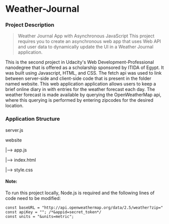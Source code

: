 # Weather-Journal

### Project Description
> Weather Journal App with Asynchronous JavaScript
> This project requires you to create an asynchronous web app that uses Web API and user data to dynamically update the UI in a Weather Journal application.

This is the second project in Udacity's Web Development-Professional nanodegree that is offered as a scholarship sponsored by ITIDA of Egypt. It was built using Javascript, HTML, and CSS. The fetch api was used to link between server-side and client-side code that is present in the folder named website. This web application application allows users to keep a brief online diary in with entries for the weather forecast each day. The weather forecast is made available by querying the OpenWeatherMap api, where this querying is performed by entering zipcodes for the desired location.

### Application Structure
server.js


website


  |--> app.js
  
  
  |--> index.html
  
  
  |--> style.css

#### Note:
To run this project locally, Node.js is required and the following lines of code need to be modified:
```
const baseURL = "http://api.openweathermap.org/data/2.5/weather?zip=" 
const apiKey = ""; /*&appid=secret_token*/
const units = "&units=metric";
```
